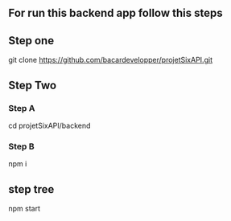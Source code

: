 ## For run this backend app follow this steps

## Step one
git clone https://github.com/bacardevelopper/projetSixAPI.git

## Step Two
### Step A 
cd projetSixAPI/backend
### Step B
npm i

## step tree
npm start

